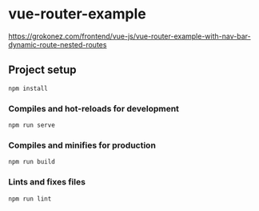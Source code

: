 # vue-router-example

https://grokonez.com/frontend/vue-js/vue-router-example-with-nav-bar-dynamic-route-nested-routes

## Project setup
```
npm install
```

### Compiles and hot-reloads for development
```
npm run serve
```

### Compiles and minifies for production
```
npm run build
```

### Lints and fixes files
```
npm run lint
```
